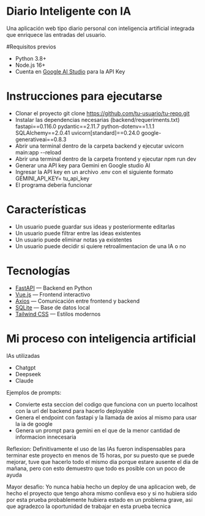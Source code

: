 # Diario Inteligente con IA

Una aplicación web tipo diario personal con inteligencia artificial integrada que enriquece las entradas del usuario.

#Requisitos previos
- Python 3.8+
- Node.js 16+
- Cuenta en [Google AI Studio](https://aistudio.google.com/) para la API Key
   
# Instrucciones para ejecutarse
- Clonar el proyecto
    git clone https://github.com/tu-usuario/tu-repo.git
- Instalar las dependencias necesarias (backend/requeriments.txt)
    fastapi==0.116.0
    pydantic==2.11.7
    python-dotenv==1.1.1
    SQLAlchemy==2.0.41
    uvicorn[standard]==0.24.0
    google-generativeai==0.8.3
- Abrir una terminal dentro de la carpeta backend y ejecutar
    uvicorn main:app --reload
- Abrir una terminal dentro de la carpeta frontend y ejecutar
    npm run dev
- Generar una API key para Gemini en Google studio AI
- Ingresar la API key en un archivo .env con el siguiente formato
    GEMINI_API_KEY= tu_api_key
- El programa deberia funcionar

# Características
- Un usuario puede guardar sus ideas y posteriormente editarlas
- Un usuario puede filtrar entre las ideas existentes
- Un usuario puede eliminar notas ya existentes
- Un usuario puede decidir si quiere retroalimentacion de una IA o no


# Tecnologías

- [FastAPI](https://fastapi.tiangolo.com/) — Backend en Python
- [Vue.js](https://vuejs.org/) — Frontend interactivo
- [Axios](https://axios-http.com/) — Comunicación entre frontend y backend
- [SQLite](https://www.sqlite.org/index.html) — Base de datos local
- [Tailwind CSS](https://tailwindcss.com/) — Estilos modernos 

# Mi proceso con inteligencia artificial
  IAs utilizadas
  - Chatgpt
  - Deepseek
  - Claude

Ejemplos de prompts: 
- Convierte esta seccion del codigo que funciona con un puerto localhost con la url del backend para hacerlo deployable
- Genera el endpoint con fastapi y la llamada de axios al mismo para usar la ia de google
- Genera un prompt para gemini en el que de la menor cantidad de informacion innecesaria

Reflexion:
Definitivamente el uso de las IAs fueron indispensables para terminar este proyecto en menos de 15 horas, por su puesto que se puede mejorar,
tuve que hacerlo todo el mismo dia porque estare ausente el dia de mañana, pero con esto demuestro que todo es posible con un poco de ayuda

Mayor desafio:
Yo nunca habia hecho un deploy de una aplicacion web, de hecho el proyecto que tengo ahora mismo conlleva eso y si no hubiera sido por esta 
prueba probablemente hubiera estado en un problema grave, asi que agradezco la oportunidad de trabajar en esta prueba tecnica




